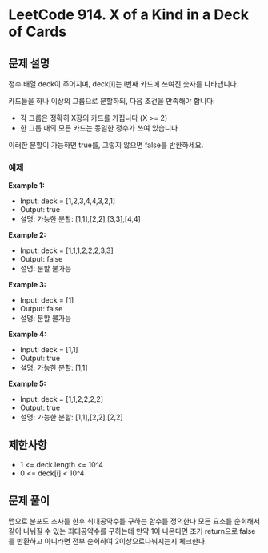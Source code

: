 # LeetCode 914. X of a Kind in a Deck of Cards

## 문제 설명

정수 배열 deck이 주어지며, deck[i]는 i번째 카드에 쓰여진 숫자를 나타냅니다.

카드들을 하나 이상의 그룹으로 분할하되, 다음 조건을 만족해야 합니다:

- 각 그룹은 정확히 X장의 카드를 가집니다 (X >= 2)
- 한 그룹 내의 모든 카드는 동일한 정수가 쓰여 있습니다

이러한 분할이 가능하면 true를, 그렇지 않으면 false를 반환하세요.

### 예제

**Example 1:**

- Input: deck = [1,2,3,4,4,3,2,1]
- Output: true
- 설명: 가능한 분할: [1,1],[2,2],[3,3],[4,4]

**Example 2:**

- Input: deck = [1,1,1,2,2,2,3,3]
- Output: false
- 설명: 분할 불가능

**Example 3:**

- Input: deck = [1]
- Output: false
- 설명: 분할 불가능

**Example 4:**

- Input: deck = [1,1]
- Output: true
- 설명: 가능한 분할: [1,1]

**Example 5:**

- Input: deck = [1,1,2,2,2,2]
- Output: true
- 설명: 가능한 분할: [1,1],[2,2],[2,2]

## 제한사항

- 1 <= deck.length <= 10^4
- 0 <= deck[i] < 10^4

## 문제 풀이

맵으로 분포도 조사를 한후 최대공약수를 구하는 함수를 정의한다 모든 요소를 순회해서 같이 나눠질 수 있는 최대공약수를 구하는데 만약 1이 나온다면 조기 return으로 false를 반환하고 아니라면 전부 순회하여 2이상으로나눠지는지 체크한다.
